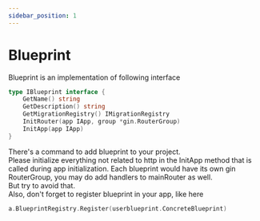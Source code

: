 ```yaml
---
sidebar_position: 1
---
```


# Blueprint

Blueprint is an implementation of following interface
```go
type IBlueprint interface {
	GetName() string
	GetDescription() string
	GetMigrationRegistry() IMigrationRegistry
	InitRouter(app IApp, group *gin.RouterGroup)
	InitApp(app IApp)
}
```
There's a command to add blueprint to your project.  
Please initialize everything not related to http in the InitApp method that is called during app initialization.
Each blueprint would have its own gin RouterGroup, you may do add handlers to mainRouter as well.  
But try to avoid that.  
Also, don't forget to register blueprint in your app, like here
```go
a.BlueprintRegistry.Register(userblueprint.ConcreteBlueprint)
```
